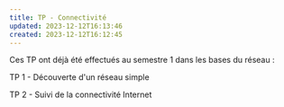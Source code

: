 ```yaml
---
title: TP - Connectivité
updated: 2023-12-12T16:13:46
created: 2023-12-12T16:12:45
---
```


Ces TP ont déjà été effectués au semestre 1 dans les bases du réseau :

TP 1 - Découverte d'un réseau simple

TP 2 - Suivi de la connectivité Internet

